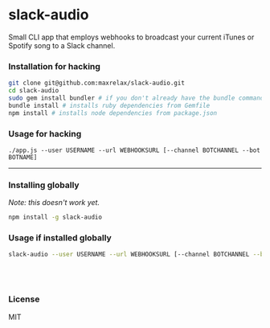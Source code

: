 # slack-audio

Small CLI app that employs webhooks to broadcast your current iTunes or Spotify song to a Slack channel.

### Installation for hacking
```bash
git clone git@github.com:maxrelax/slack-audio.git
cd slack-audio
sudo gem install bundler # if you don't already have the bundle command
bundle install # installs ruby dependencies from Gemfile
npm install # installs node dependencies from package.json
```

### Usage for hacking
```
./app.js --user USERNAME --url WEBHOOKSURL [--channel BOTCHANNEL --bot BOTNAME]
```

- - -

### Installing globally
*Note: this doesn't work yet.*
```bash
npm install -g slack-audio
```

### Usage if installed globally
```bash
slack-audio --user USERNAME --url WEBHOOKSURL [--channel BOTCHANNEL --bot BOTNAME]
```

<br><br>

### License

MIT
